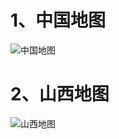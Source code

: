 # 1、中国地图


![中国地图](https://yancey-note-img.oss-cn-beijing.aliyuncs.com/202308012240997.png)


# 2、山西地图

![山西地图](https://yancey-note-img.oss-cn-beijing.aliyuncs.com/202308012243808.png)
